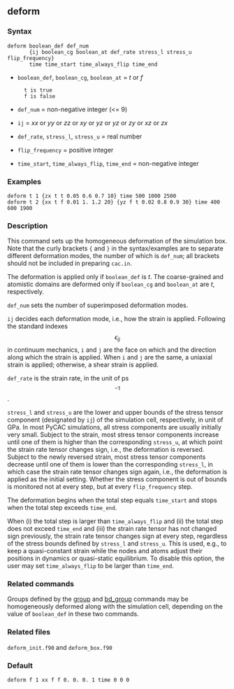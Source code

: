 ## deform

### Syntax

	deform boolean_def def_num
	       {ij boolean_cg boolean_at def_rate stress_l stress_u flip_frequency}
	       time time_start time_always_flip time_end 

* `boolean_def`, `boolean_cg`, `boolean_at` = _t_ or _f_

		t is true
		f is false

* `def_num` = non-negative integer (<= 9)
* `ij` = _xx_ or _yy_ or _zz_ or _xy_ or _yz_ or _yz_ or _zy_ or _xz_ or _zx_
* `def_rate`, `stress_l`, `stress_u` = real number
* `flip_frequency` = positive integer
* `time_start`, `time_always_flip`, `time_end` = non-negative integer

### Examples

	deform t 1 {zx t t 0.05 0.6 0.7 10} time 500 1000 2500
	deform t 2 {xx t f 0.01 1. 1.2 20} {yz f t 0.02 0.8 0.9 30} time 400 600 1900

### Description

This command sets up the homogeneous deformation of the simulation box. Note that the curly brackets `{` and `}` in the syntax/examples are to separate different deformation modes, the number of which is `def_num`; all brackets should not be included in preparing `cac.in`.

The deformation is applied only if `boolean_def` is _t_. The coarse-grained and atomistic domains are deformed only if `boolean_cg` and `boolean_at` are _t_, respectively.

`def_num` sets the number of superimposed deformation modes.

`ij` decides each deformation mode, i.e., how the strain is applied. Following the standard indexes $$\epsilon_{ij}$$ in continuum mechanics, `i` and `j` are the face on which and the direction along which the strain is applied. When `i` and `j` are the same, a uniaxial strain is applied; otherwise, a shear strain is applied.

`def_rate` is the strain rate, in the unit of ps$$^{-1}$$.

`stress_l` and `stress_u` are the lower and upper bounds of the stress tensor component (designated by `ij`) of the simulation cell, respectively, in unit of GPa. In most PyCAC simulations, all stress components are usually initially very small. Subject to the strain, most stress tensor components increase until one of them is higher than the corresponding `stress_u`, at which point the strain rate tensor changes sign, i.e., the deformation is reversed. Subject to the newly reversed strain, most stress tensor components decrease until one of them is lower than the corresponding `stress_l`, in which case the strain rate tensor changes sign again, i.e., the deformation is applied as the initial setting. Whether the stress component is out of bounds is monitored not at every step, but at every `flip_frequency` step.

The deformation begins when the total step equals `time_start` and stops when the total step exceeds `time_end`.

When (i) the total step is larger than `time_always_flip` and (ii) the total step does not exceed `time_end` and (iii) the strain rate tensor has not changed sign previously, the strain rate tensor changes sign at every step, regardless of the stress bounds defined by `stress_l` and `stress_u`. This is used, e.g., to keep a quasi-constant strain while the nodes and atoms adjust their positions in dynamics or quasi-static equilibrium. To disable this  option, the user may set `time_always_flip` to be larger than `time_end`.

### Related commands

Groups defined by the [group](group.md) and [bd_group](bd_group.md) commands may be homogeneously deformed along with the simulation cell, depending on the value of `boolean_def` in these two commands.

### Related files

`deform_init.f90` and `deform_box.f90`

### Default

	deform f 1 xx f f 0. 0. 0. 1 time 0 0 0

